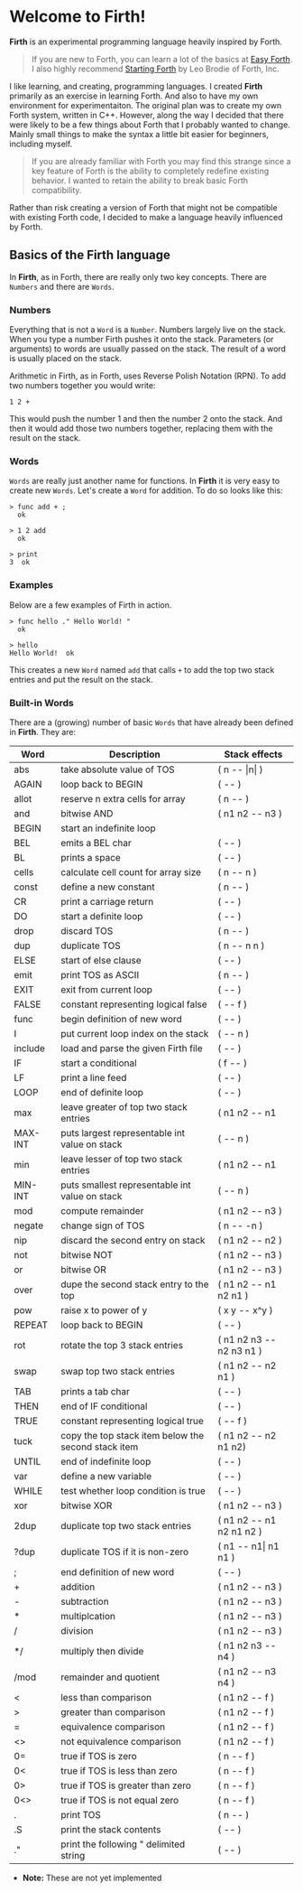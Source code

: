 # Welcome to Firth!
**Firth** is an experimental programming language heavily inspired by Forth.

> If you are new to Forth, you can learn a lot of the basics at 
> [Easy Forth](https://skilldrick.github.io/easyforth/). I also highly recommend
> [Starting Forth](https://www.forth.com/starting-forth) by Leo Brodie of
> Forth, Inc.

I like learning, and creating, programming languages. I created **Firth** 
primarily as an exercise in learning Forth. And also to have my own environment 
for experimentaiton. The original plan was to create my own Forth system, 
written in C++. However, along the way I decided that there were likely to be 
a few things about Forth that I probably wanted to change. Mainly small things 
to make the syntax a little bit easier for beginners, including myself.

> If you are already familiar with Forth you may find this strange since a key 
> feature of Forth is the ability to completely redefine existing behavior. I 
> wanted to retain the ability to break basic Forth compatibility.

Rather than risk creating a version of Forth that might not be compatible with 
existing Forth code, I decided to make a language heavily influenced by Forth.

## Basics of the Firth language

In **Firth**, as in Forth, there are really only two key concepts. There are `Numbers` 
and there are `Words`.

### Numbers

Everything that is not a `Word` is a `Number`. Numbers largely live on the stack. 
When you type a number Firth pushes it onto the stack. Parameters (or arguments) 
to words are usually passed on the stack. The result of a word is usually placed 
on the stack.

Arithmetic in Firth, as in Forth, uses Reverse Polish Notation (RPN). To add two
numbers together you would write:

```Forth
1 2 +
```

This would push the number 1 and then the number 2 onto the stack. And then it 
would add those two numbers together, replacing them with the result on the 
stack.

### Words

`Words` are really just another name for functions. In **Firth** it is very easy to create new 
`Words`. Let's create a `Word` for addition. To do so looks like this:

```Forth
> func add + ;
  ok

> 1 2 add
  ok

> print
3  ok
```

### Examples

Below are a few examples of Firth in action.

```Forth
> func hello ." Hello World! "
  ok

> hello
Hello World!  ok
```

This creates a new `Word` named `add` that calls `+` to add the top two stack entries and
put the result on the stack.

### Built-in Words

There are a (growing) number of basic `Words` that have already been defined in **Firth**. 
They are:

Word | Description | Stack effects
---- | ----------- | -------------
abs | take absolute value of TOS | ( n -- \|n\| )
AGAIN | loop back to BEGIN | ( -- )
allot | reserve n extra cells for array | ( n -- )
and | bitwise AND | ( n1 n2 -- n3 )
BEGIN | start an indefinite loop
BEL | emits a BEL char | ( -- )
BL | prints a space | ( -- )
cells | calculate cell count for array size | ( n -- n )
const | define a new constant | ( n -- )
CR | print a carriage return | ( -- )
DO | start a definite loop | ( -- )
drop | discard TOS | ( n -- )
dup | duplicate TOS | ( n -- n n )
ELSE | start of else clause | ( -- )
emit | print TOS as ASCII | ( n -- )
EXIT | exit from current loop | ( -- )
FALSE | constant representing logical false | ( -- f )
func | begin definition of new word | ( -- )
I | put current loop index on the stack | ( -- n )
include | load and parse the given Firth file | ( -- )
IF | start a conditional | ( f -- )
LF | print a line feed | ( -- )
LOOP | end of definite loop | ( -- )
max | leave greater of top two stack entries | ( n1 n2 -- n1|n2 )
MAX-INT | puts largest representable int value on stack | ( -- n )
min | leave lesser of top two stack entries | ( n1 n2 -- n1|n2 )
MIN-INT | puts smallest representable int value on stack | ( -- n )
mod | compute remainder | ( n1 n2 -- n3 )
negate | change sign of TOS | ( n -- -n )
nip | discard the second entry on stack | ( n1 n2 -- n2 )
not | bitwise NOT | ( n1 n2 -- n3 )
or | bitwise OR | ( n1 n2 -- n3 )
over | dupe the second stack entry to the top | ( n1 n2 -- n1 n2 n1 )
pow | raise x to power of y | ( x y -- x^y )
REPEAT | loop back to BEGIN | ( -- )
rot | rotate the top 3 stack entries | ( n1 n2 n3 -- n2 n3 n1 )
swap | swap top two stack entries| ( n1 n2 -- n2 n1 )
TAB | prints a tab char | ( -- )
THEN | end of IF conditional | ( --  )
TRUE | constant representing logical true | ( -- f )
tuck | copy the top stack item below the second stack item | ( n1 n2 -- n2 n1 n2)
UNTIL | end of indefinite loop | ( -- )
var | define a new variable | ( -- )
WHILE | test whether loop condition is true | ( -- )
xor | bitwise XOR | ( n1 n2 -- n3 )
2dup | duplicate top two stack entries | ( n1 n2 -- n1 n2 n1 n2 )
?dup | duplicate TOS if it is non-zero | ( n1 -- n1\| n1 n1 )
; | end definition of new word | ( -- )
\+ | addition | ( n1 n2 -- n3 )
\- | subtraction | ( n1 n2 -- n3 )
\* | multiplcation | ( n1 n2 -- n3 )
/ | division | ( n1 n2 -- n3 )
\*/ | multiply then divide | ( n1 n2 n3 -- n4 )
/mod | remainder and quotient | ( n1 n2 -- n3 n4 )
< | less than comparison | ( n1 n2 -- f )
\> | greater than comparison | ( n1 n2 -- f )
= | equivalence comparison | ( n1 n2 -- f )
<> | not equivalence comparison | ( n1 n2 -- f )
0= | true if TOS is zero | ( n -- f )
0< | true if TOS is less than zero | ( n -- f )
0> | true if TOS is greater than zero  | ( n -- f )
0<> | true if TOS is not equal zero | ( n -- f )
\. | print TOS | ( n -- )
\.S | print the stack contents | ( -- )
\." | print the following " delimited string | ( -- )

* **Note:** These are not yet implemented